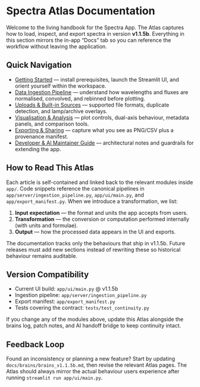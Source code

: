# Spectra Atlas Documentation

Welcome to the living handbook for the Spectra App. The Atlas captures how to load, inspect, and export spectra in version **v1.1.5b**. Everything in this section mirrors the in-app “Docs” tab so you can reference the workflow without leaving the application.

## Quick Navigation
- [Getting Started](getting-started.md) — install prerequisites, launch the Streamlit UI, and orient yourself within the workspace.
- [Data Ingestion Pipeline](data-ingestion.md) — understand how wavelengths and fluxes are normalised, convolved, and rebinned before plotting.
- [Uploads & Built-in Sources](uploads-and-sources.md) — supported file formats, duplicate detection, and lamp/archive overlays.
- [Visualisation & Analysis](visualization.md) — plot controls, dual-axis behaviour, metadata panels, and comparison tools.
- [Exporting & Sharing](exporting-and-sharing.md) — capture what you see as PNG/CSV plus a provenance manifest.
- [Developer & AI Maintainer Guide](developer-guide.md) — architectural notes and guardrails for extending the app.

## How to Read This Atlas
Each article is self-contained and linked back to the relevant modules inside `app/`. Code snippets reference the canonical pipelines in `app/server/ingestion_pipeline.py`, `app/ui/main.py`, and `app/export_manifest.py`. When we introduce a transformation, we list:

1. **Input expectation** — the format and units the app accepts from users.
2. **Transformation** — the conversion or computation performed internally (with units and formulae).
3. **Output** — how the processed data appears in the UI and exports.

The documentation tracks only the behaviours that ship in v1.1.5b. Future releases must add new sections instead of rewriting these so historical behaviour remains auditable.

## Version Compatibility
- Current UI build: `app/ui/main.py` @ v1.1.5b
- Ingestion pipeline: `app/server/ingestion_pipeline.py`
- Export manifest: `app/export_manifest.py`
- Tests covering the contract: `tests/test_continuity.py`

If you change any of the modules above, update this Atlas alongside the brains log, patch notes, and AI handoff bridge to keep continuity intact.

## Feedback Loop
Found an inconsistency or planning a new feature? Start by updating `docs/brains/brains_v1.1.5b.md`, then revise the relevant Atlas pages. The Atlas should always mirror the actual behaviour users experience after running `streamlit run app/ui/main.py`.
